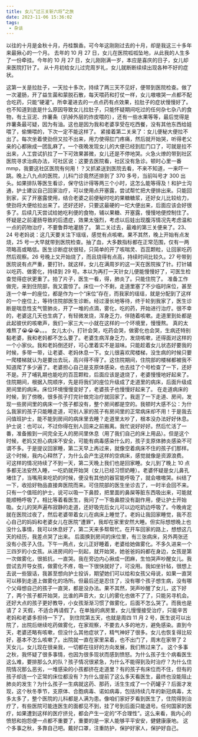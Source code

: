 ```yaml
---
title: 女儿“过三关斩六将”之旅
date: 2023-11-06 15:36:02
tags:
 - 杂谈
---
```

以往的十月是金秋十月，丹桂飘香。可今年这刚刚过去的十月，却是我这三十多年来最揪心的一个月。
去年的 10 月 27 日，女儿在医院呱呱坠地，从此我的人生多了一份牵挂。今年的 10 月 27 日，女儿刚刚满一岁，本应是喜庆的日子，女儿却来医院打针了。
从十月初给女儿过完周岁礼，女儿就断断续续出现各种不好的症状。

<!-- more -->

这第一关是拉肚子，一天拉十多次，持续了两三天不见好，便带到医院检查。做了一次灌肠，开了益生菌和蒙脱石散，每天喂药和打仗一样，女儿嗷嗷哭一点都不配合吃药，只能“硬灌”。所幸灌进去的一点点药有点效果，拉肚子的症状慢慢好了。也不知道到底是什么原因导致女儿拉肚子，只能怀疑期间吃过的任何杂七杂八的食物，有土豆泥、炸薯条（扒掉外层的炸皮喂的），还有一些水果等等，最后觉得是炸薯条最可疑，因为有油。这也是因为我和老婆享受在吃西餐，没有其他东西给娃喂了，偷懒喂的，下次一定不能这样了。
紧接着第二关来了：女儿便秘大便拉不出了。每次坐着使劲但又拉不出来，用力使得肛门疼痛，然后就开始哭，听得老父亲的心都揪成一团乱麻了。一个夜晚发现女儿的大便已经到肛门口了，可就是拉不出来，人工尝试扒拉了一下可效果甚微，女儿还是不停地哭。火急火燎的带到社区医院寻求治病办法，可社区说：这要去医院看，社区没有急诊。顿时心里一番 mmp，我要这社区医院有何用！？又抓紧送到医院去看，不来不知道，一来吓一跳。晚上八九点的医院，儿科门诊竟然还排到了 370 多号，当前叫号才 300 出头。如果排队等医生看诊，保守估计得等两三个小时，这怎么能等得及！和护士沟通，护士建议自己回家治疗，可以使用点开塞露，尝试帮忙把大便排出来。只能回到家，买了开塞露使用，结合老婆之前便秘时吃的果糖糖浆，还好女儿比较给力，使劲将大便给拉出来了。还好还好，只要这最硬的一坨大便出来，后面应该会好很多了。后续几天尝试给她吃利便的食物，辅以果糖、开塞露，慢慢地便控制住了。怀疑是之前灌肠导致的后遗症，效果太强烈，考虑以后娃出现腹泻情况先考虑温和一点的药物治疗，不要鲁莽地灌肠了。
第二关过去，最难的第三关便来了。23、24 号老妈说：这几天要关注下瑶瑶，感觉有点咳嗽。果不其然，晚上开始有点发烧，25 号一大早就带到医院检查。抽了血，大多数指标都在正常范围，仅有一两项略高或略低。医生诊断症状很轻，只简单的开了咳喘灵、百蕊颗粒，让回家吃药然后观察。26 号晚上又开始烧了，而且烧得有点高，持续时间比较久。27 号带到医院说有点严重，要打针。就这样，女儿在满周岁的这一天在医院挨了针。打针辅以吃药、做雾化，持续到 29 号。本以为再打一天针女儿便能慢慢好了，可医生检查觉得症状更重了。拍了片子，医生一看，得，肺炎了。只能住院了。
准备工作做完，来到住院部，我又震惊了。床位一个不剩，走道里塞了不少临时床位，甚至连一个单一的座位，都是作为一个“床位”存在，而我家的瑶瑶，就是分配到了这样的一个座位上，等待住院部医生诊断。经过漫长地等待，终于轮到我家了，医生诊断是喘息性支气管肺炎，开了一堆的点滴，雾化，吃的药，开始进行治疗。很不幸的，老婆这几天也生病了，有轻微发烧，浑身乏力，伴随着咳嗽。走道里到处都是此起彼伏的咳嗽声，我们一家三大一小就在这样的一个环境里，慢慢熬。
真的太难熬了😭😭😭。。。
女儿太小，打针会哭，吃药会哭，做雾化也会哭，生病还特别黏老婆，我和老妈都不怎么要了。老婆生病浑身乏力，发烧咳嗽，还得面对这样的一个小家伙。我和老妈倒还好，可心里着实不是滋味。只能趁着女儿状态好要我的时候，多带一带，让老婆、老妈休息一下。女儿很喜欢爬楼梯，没生病的时候只要一爬楼梯就认为是要出去玩，高兴得不得了。这住院期间，住院部的楼梯都被我不知道爬了多少遍了。老婆担心自己是支原体感染，也去挂了个号检查了一下，还好不是。开了哺乳期也能吃的百蕊颗粒，后面应该是退烧了，老婆慢慢地好起来了。住院期间，根据入院顺序，先是将我们的座位升级成了走道里的病床，后面升级成房间里的病床。床位环境慢慢变好了，老婆孩子也慢慢好起来了。
在走道病床的时候，到了傍晚，很多孩子打完针做完治疗就回家了。我逛了一下走道、房间，发现一些房间里的病床一个孩子都没有，整个房间都是空的。我顿时大感不公：为什么我家的孩子只能睡走道，可别人家的孩子有房间里的正常病床却不用！于是我去问值班护士，能不能到房间的病床里去睡？走道里太吵了，根本没办法好好休息。护士说：也可以，不过你得在别人回来之前搬离。我忙说好好好。然后忙活了一番，准备搬到一间完全无人的房间里休息（用了我们自己的床上用品）。但是这个时候，老妈又担心病床不安全，可能有病毒感染什么的，孩子支原体肺炎感染不可谓不多。于是提议回家睡，第二天早上再过来，就像空着病床不住的孩子们那样。这个时候，我内心释然了，为什么会产生这样的空病床，感觉就像是资源浪费。
可这样的情况持续了不到一天，第二天晚上我们也是回家睡。女儿到了晚上 10 点多都无法安然入睡，一吃奶就开始哭（女儿已经习惯奶睡）。老婆怀疑是女儿鼻孔堵住了，当嘴用来吃奶的时候，便没有其他的器官能呼吸了，就会嗷嗷哭。纠结了一下，收拾好物品直接奔医院而来。可住院部的医生坐诊去了，一时半会回不来。只有一个值班的护士，说可以吸一下鼻腔，把里面的鼻屎等脏东西吸出来，可能就能顺畅呼吸了。相比等着看医生，我问了一下吸鼻腔没有副作用，便让护士开始吸。女儿的哭声遍布寂静的走道，还好吸完后女儿可以边吃奶边呼吸了。今晚肯定就在医院过夜了，然后老婆带着女儿在病床上睡觉了。老妈让我回家睡觉，我不忍心自己的妈妈和老婆女儿在医院“遭罪”，我却在家里安然大睡。但实际想想晚上也没什么事情，我可以休息好了，第二天来多帮帮忙。在开车回家的路上，想想这几天的经历，我差点哭了出来。
后面换到房间的床位里，有三张病床，另外两张还没有小孩子入住。下午一两点，女儿正好睡着，老婆给她做雾化。不多久进来一个三四岁的小女孩。从进房间的一刻起，就开始哭，她爸爸妈妈都在身边，女孩是第一次做雾化，很抵抗，一直哭。我在旁边内心揪成一团麻，生怕哭声吵醒女儿。我尝试去开导女孩，做雾化不疼，吸一下很快就好了，可没用。我如坐针毡，很想上去说一些狠话，我甚至想向护士投诉，期望她们可以给和女孩父母说，如果一直哭可以移到走道上做雾化的场所。但最后还是忍住了，没有哪个孩子想生病，没有哪个父母想自己的孩子一直哭，都是没办法。果不其然，哭声吵醒了女儿，这下好了，两个孩子都开始哭，比谁的声音大，女儿的雾化也做不了了，只能另寻机会。还好大点的孩子更好教导，小女孩渐渐习惯了做雾化，后面不怎么哭了。而我也是请了 2 天假，不适合再请假了。在单独的病房里，女儿慢慢接受治疗，只能辛苦老妈和老婆多担待一下了。
到住院第五天，也就是周四 11 月 2 号，医生说可以出院了，出院后继续吃药做雾化，在家观察，不要去人多的地方，避免感染。直到今天，老婆还略有咳嗽，但没什么其他症状了，精气神好了很多。女儿也恢复得比较好，基本不怎么咳嗽了。出院就一直在家里呆着，也不出门了，周末在家带了 2 天女儿，女儿现在很亲我，一切都在往好的方向发展，我们熬过来了。
这个多事之秋，我怀疑了很多事情，也因为很多现状而感到愤怒。为什么孩子生个病看医生这么难，要排那么久的队？孩子情况很紧急，为什么不能得到及时治疗？为什么住院情况那么恶劣，一堆感染的小孩都挤在走道里？有的孩子有床位而不住，但有的孩子却连一个正常的床位都没有？为什么提前了这么多天看医生，最终也没能阻止肺炎的发生？为什么孩子一生病就这药、那药，活生生成了一个药罐子？后面才发现，这个秋冬季节，支原体、合胞病毒、诺如病毒，包括持续几年的新冠病毒，太多太多了，整个医院的儿科都是人满为患。像咱们家好歹看到医生了，住院得到治疗了，有些医院可能连医生的面都见不到，挂了号到后面只能退号。任何国家的医疗，如果遭到这样的医疗挤兑，都会产生一定的“不合理性”。这么来看，我内心的愤怒和抱怨便一点都不重要了，重要的是一家人能够平平安安，健健康康地。
这个多事之秋，多靠自己吧。戴好口罩，注重防护，保护好家人，保护好自己。
